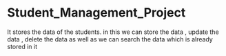# Student_Management_Project
It stores the data of the students.
in this we can store the data , update the data , delete the data as well as we can search the data which is already stored in it
